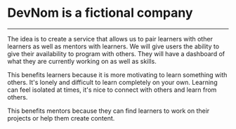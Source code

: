 # DevNom is a fictional company
---

The idea is to create a service that allows us to pair learners with other learners as well as mentors with learners.
We will give users the ability to give their availability to program with others. They will have a dashboard of what they are currently working on as well as skills.

This benefits learners because it is more motivating to learn something with others. It's lonely and difficult to learn
completely on your own. Learning can feel isolated at times, it's nice to connect with others and learn from others.

This benefits mentors because they can find learners to work on their projects or help them create content. 

